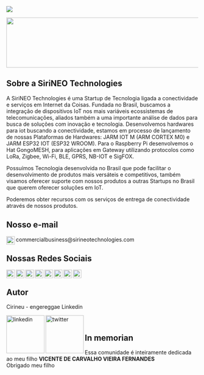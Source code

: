 ![](https://komarev.com/ghpvc/?username=sirineo-technologies&color=green)

<p align="center">
<img width="702" height="132" src="http://sirineotechnologies.com/wp-content/uploads/2022/03/LOGO-Simples-Colorida-Com-Contorno.png">
</p align="center">

## Sobre a SiriNEO Technologies

A SiriNEO Technologies é uma Startup de Tecnologia ligada a conectividade e serviços em Internet da  Coisas. Fundada no Brasil, buscamos a integração de dispositivos IoT nos mais variáveis ecossistemas de telecomunicações, aliados também a uma importante análise de dados para busca de soluções com inovação e tecnologia.
Desenvolvemos hardwares para iot buscando a conectividade, estamos em processo de lançamento de nossas Plataformas de Hardwares: JARM IOT M (ARM CORTEX M0) e JARM ESP32 IOT (ESP32 WROOM). Para o Raspberry Pi desenvolvemos o Hat GongoMESH, para aplicações em Gateway utilizando protocolos como LoRa, Zigbee, Wi-Fi, BLE, GPRS, NB-IOT e SigFOX.

Possuímos Tecnologia desenvolvida no Brasil que pode facilitar o desenvolvimento de produtos mais versáteis e competitivos, também visamos oferecer suporte com nossos produtos a outras Startups no Brasil que querem oferecer soluções em IoT.

Poderemos obter recursos com os serviços de entrega de conectividade através de nossos produtos.



## Nosso e-mail

<a target="_blank" href="mailto:sirineotechnologies.adm@gmail.com">
  <img align="left" alt="Gmail" width="22px" src="https://cdn.jsdelivr.net/npm/simple-icons@v3/icons/gmail.svg" />
</a> commercialbusiness@sirineotechnologies.com

## Nossas Redes Sociais


<a target="_blank" href="http://sirineotechnologies.com/">
  <img align="left" alt="LinkdeIN" width="22px" src="https://visualpharm.com/assets/378/Website-595b40b65ba036ed117d1098.svg" />
</a>
<a target="_blank" href="https://t.me/+JRUYf0m6IjE0ZGMx">
  <img align="left" alt="LinkdeIN" width="22px" src="https://cdn.jsdelivr.net/npm/simple-icons@v3/icons/telegram.svg" />
</a>
<a target="_blank" href="https://www.linkedin.com/company/sirineo-technologies">
  <img align="left" alt="LinkdeIN" width="22px" src="https://cdn.jsdelivr.net/npm/simple-icons@v3/icons/linkedin.svg" />
</a>
<a target="_blank" href="https://www.instagram.com/sirineotechnologies">
  <img align="left" alt="Instagram" width="22px" src="https://cdn.jsdelivr.net/npm/simple-icons@v3/icons/instagram.svg" />
</a>
<a target="_blank" href="https://web.facebook.com/Sirineotechnologies/">
  <img align="left" alt="Facebook" width="22px" src="https://cdn.jsdelivr.net/npm/simple-icons@v3/icons/facebook.svg" />
</a>
<a target="_blank" href="https://twitter.com/sirineotech">
  <img align="left" alt="LinkdeIN" width="22px" src="https://cdn.jsdelivr.net/npm/simple-icons@v3/icons/twitter.svg" />
</a>
<a target="_blank" href="https://www.youtube.com/channel/UCXL7DX-jfyiIgiR7kq9hfNw">
  <img align="left" alt="LinkdeIN" width="22px" src="https://cdn.jsdelivr.net/npm/simple-icons@v3/icons/youtube.svg" />
</a>
<a target="_blank" href="https://www.tiktok.com/@sirineotechnologies">
  <img align="left" alt="LinkdeIN" width="22px" src="https://cdn.jsdelivr.net/npm/simple-icons@v3/icons/tiktok.svg" />
</a>

<br>
 
## Autor

Cirineu - engereggae Linkedin

<a target="_blank" href="https://www.linkedin.com/in/cirineu-carvalho-fernandes-20490a37/">
  <img align="left" alt="linkedin" width="100px" src="https://img.shields.io/badge/LinkedIn-0077B5?style=for-the-badge&logo=linkedin&logoColor=white" />
</a> 
<a target="_blank" href="https://twitter.com/engereggae">
  <img align="left" alt="twitter" width="100px" src="https://img.shields.io/badge/Twitter-1DA1F2?style=for-the-badge&logo=twitter&logoColor=white" />
</a>

<br>

## In memorian

Essa comunidade é inteiramente dedicada ao meu filho <b>VICENTE DE CARVALHO VIEIRA FERNANDES</b><br>
                                                          Obrigado meu filho

